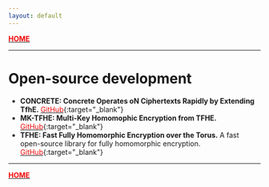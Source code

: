 ```yaml
---
layout: default
---
```


[<span style="color:#f00909">**HOME**</span>](./)

* * * 

# Open-source development

*   **CONCRETE: Concrete Operates oN Ciphertexts Rapidly by Extending TfhE.** [<span style="color:#f00909">GitHub</span>](https://github.com/zama-ai/concrete){:target="_blank"}
*   **MK-TFHE: Multi-Key Homomophic Encryption from TFHE.** [<span style="color:#f00909">GitHub</span>](https://github.com/ilachill/MK-TFHE){:target="_blank"}
*   **TFHE: Fast Fully Homomorphic Encryption over the Torus.** A fast open-source library for fully homomorphic encryption. [<span style="color:#f00909">GitHub</span>](https://tfhe.github.io/tfhe/){:target="_blank"}


* * *

[<span style="color:#f00909">**HOME**</span>](./)

